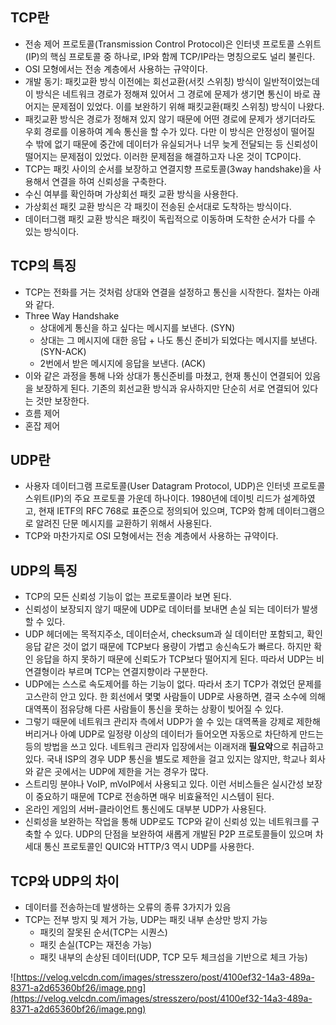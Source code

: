 ## TCP란

- 전송 제어 프로토콜(Transmission Control Protocol)은 인터넷 프로토콜 스위트(IP)의 핵심 프로토콜 중 하나로, IP와 함께 TCP/IP라는 명칭으로도 널리 불린다.
- OSI 모형에서는 전송 계층에서 사용하는 규약이다.
- 개발 동기: 패킷교환 방식 이전에는 회선교환(서킷 스위칭) 방식이 일반적이었는데 이 방식은 네트워크 경로가 정해져 있어서 그 경로에 문제가 생기면 통신이 바로 끊어지는 문제점이 있었다. 이를 보완하기 위해 패킷교환(패킷 스위칭) 방식이 나왔다.
- 패킷교환 방식은 경로가 정해져 있지 않기 때문에 어떤 경로에 문제가 생기더라도 우회 경로를 이용하여 계속 통신을 할 수가 있다. 다만 이 방식은 안정성이 떨어질 수 밖에 없기 때문에 중간에 데이터가 유실되거나 너무 늦게 전달되는 등 신뢰성이 떨어지는 문제점이 있었다. 이러한 문제점을 해결하고자 나온 것이 TCP이다.
- TCP는 패킷 사이의 순서를 보장하고 연결지향 프로토콜(3way handshake)을 사용해서 연결을 하여 신뢰성을 구축한다.
- 수신 여부를 확인하며 가상회선 패킷 교환 방식을 사용한다.
- 가상회선 패킷 교환 방식은 각 패킷이 전송된 순서대로 도착하는 방식이다.
- 데이터그램 패킷 교환 방식은 패킷이 독립적으로 이동하며 도착한 순서가 다를 수 있는 방식이다.

## TCP의 특징

- TCP는 전화를 거는 것처럼 상대와 연결을 설정하고 통신을 시작한다. 절차는 아래와 같다.
- Three Way Handshake
    - 상대에게 통신을 하고 싶다는 메시지를 보낸다. (SYN)
    - 상대는 그 메시지에 대한 응답 + 나도 통신 준비가 되었다는 메시지를 보낸다. (SYN-ACK)
    - 2번에서 받은 메시지에 응답을 보낸다. (ACK)
- 이와 같은 과정을 통해 나와 상대가 통신준비를 마쳤고, 현재 통신이 연결되어 있음을 보장하게 된다. 기존의 회선교환 방식과 유사하지만 단순히 서로 연결되어 있다는 것만 보장한다.
- 흐름 제어
- 혼잡 제어

## UDP란

- 사용자 데이터그램 프로토콜(User Datagram Protocol, UDP)은 인터넷 프로토콜 스위트(IP)의 주요 프로토콜 가운데 하나이다. 1980년에 데이빗 리드가 설계하였고, 현재 IETF의 RFC 768로 표준으로 정의되어 있으며, TCP와 함께 데이터그램으로 알려진 단문 메시지를 교환하기 위해서 사용된다.
- TCP와 마찬가지로 OSI 모형에서는 전송 계층에서 사용하는 규약이다.

## UDP의 특징

- TCP의 모든 신뢰성 기능이 없는 프로토콜이라 보면 된다.
- 신뢰성이 보장되지 않기 때문에 UDP로 데이터를 보내면 손실 되는 데이터가 발생할 수 있다.
- UDP 헤더에는 목적지주소, 데이터순서, checksum과 실 데이터만 포함되고, 확인 응답 같은 것이 없기 때문에 TCP보다 용량이 가볍고 송신속도가 빠르다. 하지만 확인 응답을 하지 못하기 때문에 신뢰도가 TCP보다 떨어지게 된다. 따라서 UDP는 비연결형이라 부르며 TCP는 연결지향이라 구분한다.
- UDP에는 스스로 속도제어를 하는 기능이 없다. 따라서 초기 TCP가 겪었던 문제를 고스란히 안고 있다. 한 회선에서 몇몇 사람들이 UDP로 사용하면, 결국 소수에 의해 대역폭이 점유당해 다른 사람들이 통신을 못하는 상황이 빚어질 수 있다.
- 그렇기 때문에 네트워크 관리자 측에서 UDP가 쓸 수 있는 대역폭을 강제로 제한해버리거나 아예 UDP로 일정량 이상의 데이터가 들어오면 자동으로 차단하게 만드는 등의 방법을 쓰고 있다. 네트워크 관리자 입장에서는 이래저래 **필요악**으로 취급하고 있다. 국내 ISP의 경우 UDP 통신을 별도로 제한을 걸고 있지는 않지만, 학교나 회사와 같은 곳에서는 UDP에 제한을 거는 경우가 많다.
- 스트리밍 분야나 VoIP, mVoIP에서 사용되고 있다. 이런 서비스들은 실시간성 보장이 중요하기 때문에 TCP로 전송하면 매우 비효율적인 시스템이 된다.
- 온라인 게임의 서버-클라이언트 통신에도 대부분 UDP가 사용된다.
- 신뢰성을 보완하는 작업을 통해 UDP로도 TCP와 같이 신뢰성 있는 네트워크를 구축할 수 있다. UDP의 단점을 보완하여 새롭게 개발된 P2P 프로토콜들이 있으며 차세대 통신 프로토콜인 QUIC와 HTTP/3 역시 UDP를 사용한다.

## TCP와 UDP의 차이

- 데이터를 전송하는데 발생하는 오류의 종류 3가지가 있음
- TCP는 전부 방지 및 제거 가능, UDP는 패킷 내부 손상만 방지 가능
    - 패킷의 잘못된 순서(TCP는 시퀀스)
    - 패킷 손실(TCP는 재전송 가능)
    - 패킷 내부의 손상된 데이터(UDP, TCP 모두 체크섬을 기반으로 체크 가능)

![https://velog.velcdn.com/images/stresszero/post/4100ef32-14a3-489a-8371-a2d65360bf26/image.png](https://velog.velcdn.com/images/stresszero/post/4100ef32-14a3-489a-8371-a2d65360bf26/image.png)